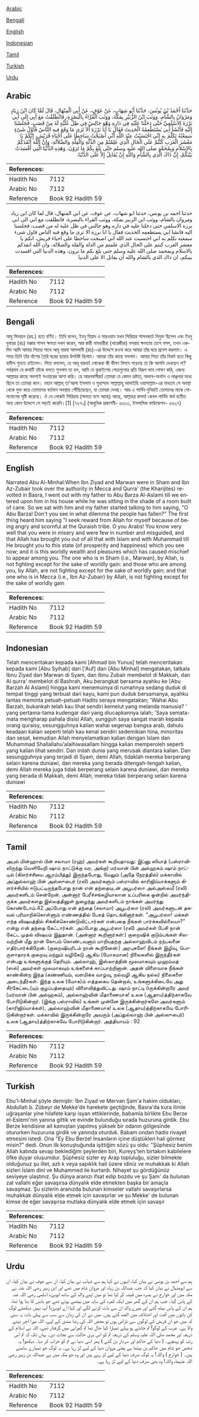 [Arabic](#arabic)

[Bengali](#bengali)

[English](#english)

[Indonesian](#indonesian)

[Tamil](#tamil)

[Turkish](#turkish)

[Urdu](#urdu)

## Arabic


<div dir="rtl" lang="ar" style={{fontSize:'larger',backgroundColor:'#f8f9fa',padding:20}}>
حَدَّثَنَا أَحْمَدُ بْنُ يُونُسَ، حَدَّثَنَا أَبُو شِهَابٍ، عَنْ عَوْفٍ، عَنْ أَبِي الْمِنْهَالِ، قَالَ لَمَّا كَانَ ابْنُ زِيَادٍ وَمَرْوَانُ بِالشَّأْمِ، وَوَثَبَ ابْنُ الزُّبَيْرِ بِمَكَّةَ، وَوَثَبَ الْقُرَّاءُ بِالْبَصْرَةِ، فَانْطَلَقْتُ مَعَ أَبِي إِلَى أَبِي بَرْزَةَ الأَسْلَمِيِّ حَتَّى دَخَلْنَا عَلَيْهِ فِي دَارِهِ وَهْوَ جَالِسٌ فِي ظِلِّ عُلِّيَّةٍ لَهُ مِنْ قَصَبٍ، فَجَلَسْنَا إِلَيْهِ فَأَنْشَأَ أَبِي يَسْتَطْعِمُهُ الْحَدِيثَ فَقَالَ يَا أَبَا بَرْزَةَ أَلاَ تَرَى مَا وَقَعَ فِيهِ النَّاسُ فَأَوَّلُ شَىْءٍ سَمِعْتُهُ تَكَلَّمَ بِهِ إِنِّي احْتَسَبْتُ عِنْدَ اللَّهِ أَنِّي أَصْبَحْتُ سَاخِطًا عَلَى أَحْيَاءِ قُرَيْشٍ، إِنَّكُمْ يَا مَعْشَرَ الْعَرَبِ كُنْتُمْ عَلَى الْحَالِ الَّذِي عَلِمْتُمْ مِنَ الذِّلَّةِ وَالْقِلَّةِ وَالضَّلاَلَةِ، وَإِنَّ اللَّهَ أَنْقَذَكُمْ بِالإِسْلاَمِ وَبِمُحَمَّدٍ صلى الله عليه وسلم حَتَّى بَلَغَ بِكُمْ مَا تَرَوْنَ، وَهَذِهِ الدُّنْيَا الَّتِي أَفْسَدَتْ بَيْنَكُمْ، إِنَّ ذَاكَ الَّذِي بِالشَّأْمِ وَاللَّهِ إِنْ يُقَاتِلُ إِلاَّ عَلَى الدُّنْيَا‏.‏
</div>
<div style={{backgroundColor:'#f8f9fa',padding:20, marginBottom: 10}}><table> <thead> <tr> <th>References:</th> <th></th> </tr> </thead> <tbody><tr><td>Hadith No</td><td>7112</td></tr><tr><td>Arabic No</td><td>7112</td></tr><tr><td>Reference</td><td>Book 92 Hadith 59</td></tr></tbody></table></div>


<div dir="rtl" lang="ar" style={{fontSize:'larger',backgroundColor:'#f8f9fa',padding:20}}>
حدثنا احمد بن يونس، حدثنا ابو شهاب، عن عوف، عن ابي المنهال، قال لما كان ابن زياد ومروان بالشام، ووثب ابن الزبير بمكة، ووثب القراء بالبصرة، فانطلقت مع ابي الى ابي برزة الاسلمي حتى دخلنا عليه في داره وهو جالس في ظل علية له من قصب، فجلسنا اليه فانشا ابي يستطعمه الحديث فقال يا ابا برزة الا ترى ما وقع فيه الناس فاول شىء سمعته تكلم به اني احتسبت عند الله اني اصبحت ساخطا على احياء قريش، انكم يا معشر العرب كنتم على الحال الذي علمتم من الذلة والقلة والضلالة، وان الله انقذكم بالاسلام وبمحمد صلى الله عليه وسلم حتى بلغ بكم ما ترون، وهذه الدنيا التي افسدت بينكم، ان ذاك الذي بالشام والله ان يقاتل الا على الدنيا
</div>
<div style={{backgroundColor:'#f8f9fa',padding:20, marginBottom: 10}}><table> <thead> <tr> <th>References:</th> <th></th> </tr> </thead> <tbody><tr><td>Hadith No</td><td>7112</td></tr><tr><td>Arabic No</td><td>7112</td></tr><tr><td>Reference</td><td>Book 92 Hadith 59</td></tr></tbody></table></div>

## Bengali


<div dir="ltr" lang="bn" style={{fontSize:'larger',backgroundColor:'#f8f9fa',padding:20}}>
আবু মিনহাল (রহ.) হতে বর্ণিত। তিনি বলেন, ইবনু যিয়াদ ও মারওয়ান যখন সিরিয়ার শাসনকর্তা নিযুক্ত ছিলেন এবং ইবনু যুবায়র (রাঃ) মক্কার শাসন ক্ষমতা দখল করেন, আর ক্বারী নামধারীরা (খারেজীরা) বসরায় ক্ষমতায় চেপে বসল, তখন একদিন আমি আমার পিতার সাথে আবূ বারযা আসলামী (রাঃ)-এর উদ্দেশে রওনা করে আমরা তাঁর ঘরে প্রবেশ করলাম। এ সময় তিনি তাঁর বাঁশের তৈরি ঘরের ছায়ায় উপবিষ্ট ছিলাম। আমরা তাঁর কাছে বসলাম। আমার পিতা তাঁর নিকট হতে কিছু হাদীস শুনতে চাইলেন। পিতা বললেন, হে আবূ বারযা! লোকেরা কী ভীষণ বিপদে পড়েছে তা কি আপনি দেখছেন না? সর্বপ্রথম যে কথাটি তাঁকে বলতে শুনলাম তা হল, আমি যে কুরাইশের গোত্রগুলোর প্রতি বিরূপ ভাব পোষণ করি, এজন্য আল্লাহর কাছে অবশ্যই সওয়ারের আশা করি। হে আরববাসীরা! তোমরা যে কেমন ভ্রষ্টতা, অভাব-অনটন ও লাঞ্ছনার মধ্যে ছিলে তা তোমরা জান। মহান আল্লাহ্ তা‘আলা ইসলাম ও মুহাম্মাদ সাল্লাল্লাহু আলাইহি ওয়াসাল্লাম-এর মাধ্যমে সে অবস্থা থেকে মুক্ত করে তোমাদের বর্তমান অবস্থায় পৌঁছিয়েছেন, যা তোমরা দেখছ। আর এ পার্থিব দুনিয়াই তোমাদের মাঝে গোলযোগের সৃষ্টি করেছে। ঐ যে লোকটা সিরিয়ায় (ক্ষমতা বসে আছে) আছে, আল্লাহর কসম! কেবল পার্থিব স্বার্থ ব্যতীত অন্য কোন উদ্দেশে সে লড়াই করেনি।[1] [৭২৭১] (আধুনিক প্রকাশনী- ৬৬১৩, ইসলামিক ফাউন্ডেশন- ৬৬২৭)
</div>
<div style={{backgroundColor:'#f8f9fa',padding:20, marginBottom: 10}}><table> <thead> <tr> <th>References:</th> <th></th> </tr> </thead> <tbody><tr><td>Hadith No</td><td>7112</td></tr><tr><td>Arabic No</td><td>7112</td></tr><tr><td>Reference</td><td>Book 92 Hadith 59</td></tr></tbody></table></div>

## English


<div dir="ltr" lang="en" style={{fontSize:'larger',backgroundColor:'#f8f9fa',padding:20}}>
Narrated Abu Al-Minhal:When Ibn Ziyad and Marwan were in Sham and Ibn Az-Zubair took over the authority in Mecca and Qurra' (the Kharijites) revolted in Basra, I went out with my father to Abu Barza Al-Aslami till we entered upon him in his house while he was sitting in the shade of a room built of cane. So we sat with him and my father started talking to him saying, "O Abu Barza! Don't you see in what dilemma the people has fallen?" The first thing heard him saying "I seek reward from Allah for myself because of being angry and scornful at the Quraish tribe. O you Arabs! You know very well that you were in misery and were few in number and misguided, and that Allah has brought you out of all that with Islam and with Muhammad till He brought you to this state (of prosperity and happiness) which you see now; and it is this worldly wealth and pleasures which has caused mischief to appear among you. The one who is in Sham (i.e., Marwan), by Allah, is not fighting except for the sake of worldly gain: and those who are among you, by Allah, are not fighting except for the sake of worldly gain; and that one who is in Mecca (i.e., Ibn Az-Zubair) by Allah, is not fighting except for the sake of worldly gain
</div>
<div style={{backgroundColor:'#f8f9fa',padding:20, marginBottom: 10}}><table> <thead> <tr> <th>References:</th> <th></th> </tr> </thead> <tbody><tr><td>Hadith No</td><td>7112</td></tr><tr><td>Arabic No</td><td>7112</td></tr><tr><td>Reference</td><td>Book 92 Hadith 59</td></tr></tbody></table></div>

## Indonesian


<div dir="ltr" lang="id" style={{fontSize:'larger',backgroundColor:'#f8f9fa',padding:20}}>
Telah menceritakan kepada kami [Ahmad bin Yunus] telah menceritakan kepada kami [Abu Syihab] dari ['Auf] dari [Abu Minhal] mengatakan, tatkala Ibnu Ziyad dan Marwan di Syam, dan Ibnu Zubair membelot di Makkah, dan Al qurra' membelot di Bashrah, Aku berangkat bersama ayahku ke [Abu Barzah Al Aslami] hingga kami menemuinya di rumahnya sedang duduk di tempat tinggi yang terbuat dari kayu, kami pun duduk bersamanya, ayahku lantas meminta petuah-petuah Hadits seraya mengatakan; 'Wahai Abu Barzah, bukankah telah kau lihat sendiri kemelut yang melanda manusia? ' yang pertama-tama kudengar dari yang diucapkannya ialah; 'Saya semata-mata mengharap pahala disisi Allah, sungguh saya sangat marah kepada orang quraisy, sesungguhnya kalian wahai segenap bangsa arab, dahulu keadaan kalian seperti telah kau kenal sendiri sedemikian hina, minoritas dan sesat, kemudian Allah menyelamatkan kalian dengan Islam dan Muhammad Shallallahu'alaihiwasallam hingga kalian memperoleh seperti yang kalian lihat sendiri. Dan inilah dunia yang merusak diantara kalian. Dan sesungguhnya yang terjadi di Syam, demi Allah, tidaklah mereka berperang selain karena duniawi, dan mereka yang berada ditengah-tengah kalian, demi Allah mereka juga tidak berperang selain karena duniawi, dan mereka yang berada di Makkah, demi Allah, mereka tidak berperang selain karena duniawi
</div>
<div style={{backgroundColor:'#f8f9fa',padding:20, marginBottom: 10}}><table> <thead> <tr> <th>References:</th> <th></th> </tr> </thead> <tbody><tr><td>Hadith No</td><td>7112</td></tr><tr><td>Arabic No</td><td>7112</td></tr><tr><td>Reference</td><td>Book 92 Hadith 59</td></tr></tbody></table></div>

## Tamil


<div dir="ltr" lang="ta" style={{fontSize:'larger',backgroundColor:'#f8f9fa',padding:20}}>
அபுல் மின்ஹால் பின் சலாமா (ரஹ்) அவர்கள் கூறியதாவது: இப்னு ஸியாத் (பஸ்ராவிலிருந்து வெளியேறி ஷாம் நாட்டுக்கு வர, அங்கு) மர்வான் பின் அல்ஹகம் ஷாம் நாட்டில் (கிளர்ச்சியை ஆரம்பித்து) இருந்தபோது, மேலும் (அதே நேரத்தில்) மக்காவில் அப்துல்லாஹ் பின் அஸ்ஸுபைர் (ரலி) அவர்களும் பஸ்ராவில் காரிஜிய்யாக்களும் கிளர்ச்சியில் ஈடுபட்டிருந்தபோது நான் என் தந்தையுடன் அபூபர்ஸா அல்அஸ்லமீ (ரலி) அவர்களிடம் சென்றேன். அன்னார் பேரீச்சங்கழியாலான உப்பரிகை ஒன்றில் அமர்ந்திருக்க அவர்களது இல்லத்தினுள் நுழைந்து அவர்களிடம் நாங்கள் அமர்ந்து கொண்டோம்.42 அப்போது என் தந்தை (சலாமா) அபூபர்ஸா (ரலி) அவர்களுடன் தகவல் பரிமாறிக்கொள்ளும் எண்ணத்தில் பேசத் தொடங்கினார்கள். “அபூபர்ஸா! மக்கள் எந்த விஷயத்தில் சிக்கிக்கொண்டுவிட்டார்கள் என்பதை நீங்கள் பார்க்கவில்லையா?” என்று என் தந்தை கேட்டார்கள். அப்போது அபூபர்ஸா (ரலி) அவர்கள் பேசி நான் கேட்ட முதல் விஷயம் இதுதான். (அன்னார் கூறினார்கள்:) குறைஷிக் குடும்பங்கள் சிலவற்றின் மீது நான் கோபம் கொண்டவனாய் மாறியதற்கு அல்லாஹ்விடம் நற்பலனை எதிர்பார்க்கிறேன். (குறைஷியரிடம் நான் கூறினேன்:) அரபுகளே! நீங்கள் இழிவு, பொருளாதாரக் குறைவு மற்றும் வழிகேடு ஆகிய (மோசமான) நிலைகளில் இருந்தீர்கள் என்பது உங்களுக்குத் தெரியும். அல்லாஹ், இஸ்லாத்தின் மூலமாகவும் முஹம்மத் (ஸல்) அவர்கள் மூலமாகவும் உங்களைக் காப்பாற்றினான். அதன் விளைவாக நீங்கள் காண்கின்ற இந்த (கண்ணியம், வளமிக்க வாழ்வு, நல்வழி ஆகிய நல்ல) நிலைகளை அடைந்தீர்கள். இந்த உலக (மோக)ம் எத்தகைய தென்றால், உங்களுக்கிடையே அது சீர்கேட்டை(யும் குழப்பத்தையும்) விளைவித்துவிட்டது. ஷாம் நாட்டி óருக்கின்றாரே அவர் (மர்வான் பின் அல்ஹகம்), அல்லாஹ்வின் மீதாணையாக! உலக (ஆதாய)த்திற்காகவே போரிடுகின்றார். (இங்கு பஸ்ராவில்) உங்கள் முன்னே இருக்கின்றார்களே அவர்களும் (காரிஜிய்யாக்கள்), அல்லாஹ்வின் மீதாணையாக! உலக (ஆதாய)த்திற்காகவே போரிடுகின்றார்கள். மக்காவில் இருக்கின்றாரே அவரும் (அப்துல்லாஹ் பின் அஸ்ஸுபைர்) உலக (ஆதாய)த்திற்காகவே போரிடுகின்றார். அத்தியாயம் : 92
</div>
<div style={{backgroundColor:'#f8f9fa',padding:20, marginBottom: 10}}><table> <thead> <tr> <th>References:</th> <th></th> </tr> </thead> <tbody><tr><td>Hadith No</td><td>7112</td></tr><tr><td>Arabic No</td><td>7112</td></tr><tr><td>Reference</td><td>Book 92 Hadith 59</td></tr></tbody></table></div>

## Turkish


<div dir="ltr" lang="tr" style={{fontSize:'larger',backgroundColor:'#f8f9fa',padding:20}}>
Ebu'l-Minhal şöyle demiştir: İbn Ziyad ve Mervan Şam'a hakim oldukları, Abdullah b. Zübeyr de Mekke'de harekete geçtiğinde, Basra'da kura ilimle uğraşanlar yine hilafete karşı isyan ettiklerinde, babamla birlikte Ebu Berze el-Eslemi'nin yanına gittik ve evinde bulunduğu sırada huzuruna girdik. Ebu Berze kendisine ait kamıştan yapılmış yüksek bir odanın gölgesinde otururken huzuruna girdik ve yanında oturduk. Babam ondan hadis rivayet etmesini istedi. Ona "Ey Ebu Berze! İnsanların içine düştükleri hali görmez misin?" dedi. Onun ilk konuştuğunda işittiğim sözü şu oldu: "Şüphesiz benim Allah katında sevap beklediğim şeylerden biri, Kureyş'ten birtakım kabileiere öfke duyar oluşumdur. Şüphesiz sizler ey Arap topluluğu, sizler bilmekte olduğunuz şu illet, azlı k veya sapıklık hali üzere idiniz ve muhakkak ki Allah sizleri İslam dini ve Muhammed ile kurtardı. Nihayet şu gördüğünüz seviyeye ulaştınız. Şu dünya aranızı ifsat edip bozdu ve şu Şam' da bulunan zat vallahi eğer savaşırsa dünyalık elde etmekten başka bir amaçla savaşmaz. Şu sizlerin aranızda bulunan kimseler vallahi savaşırlarsa muhakkak dünyalık elde etmek için savaşırlar ve şu Mekke' de bulunan kimse de eğer savaşırsa mutlaka dünyalık elde etmek için savaşır
</div>
<div style={{backgroundColor:'#f8f9fa',padding:20, marginBottom: 10}}><table> <thead> <tr> <th>References:</th> <th></th> </tr> </thead> <tbody><tr><td>Hadith No</td><td>7112</td></tr><tr><td>Arabic No</td><td>7112</td></tr><tr><td>Reference</td><td>Book 92 Hadith 59</td></tr></tbody></table></div>

## Urdu


<div dir="rtl" lang="ur" style={{fontSize:'larger',backgroundColor:'#f8f9fa',padding:20}}>
ہم سے احمد بن یونس نے بیان کیا، انہوں نے کہا ہم سے شہاب نے بیان کیا، ان سے عوف نے بیان کیا، ان سے ابومنہال نے بیان کیا کہ جب عبداللہ بن زیاد اور مروان شام میں تھے اور ابن زبیر رضی اللہ عنہ نے مکہ میں اور خوارج نے بصرہ میں قبضہ کر لیا تھا تو میں اپنے والد کے ساتھ ابوبرزہ اسلمی رضی اللہ عنہ کے پاس گیا۔ جب ہم ان کے گھر میں ایک کمرہ کے سایہ میں بیٹھے ہوئے تھے جو بانس کا بنا ہوا تھا، ہم ان کے پاس بیٹھ گئے اور میرے والد ان سے بات کرنے لگے اور کہا: اے ابوبرزہ! آپ نہیں دیکھتے لوگ کن باتوں میں آفت اور اختلاف میں الجھ گئے ہیں۔ میں نے ان کی زبان سے سب سے پہلی بات یہ سنی کہ میں جو ان قریش کے لوگوں سے ناراض ہوں تو محض اللہ کی رضا مندی کے لیے، اللہ میرا اجر دینے والا ہے۔ عرب کے لوگو! تم جانتے ہو پہلے تمہارا کیا حال تھا تم گمراہی میں گرفتار تھے، اللہ نے اسلام کے ذریعہ اور محمد صلی اللہ علیہ وسلم کے ذریعہ تم کو اس بری حالت سے نجات دی۔ یہاں تک کہ تم اس رتبہ کو پہنچے۔ ( دنیا کے حاکم اور سردار بن گئے ) پھر اسی دنیا نے تم کو خراب کر دیا۔ دیکھو! یہ شخص جو شام میں حاکم بن بیٹھا ہے یعنی مروان دنیا کے لیے لڑ رہا ہے۔ یہ لوگ جو تمہارے سامنے ہیں۔ ( خوارج ) واللہ! یہ لوگ صرف دنیا کے لیے لڑ رہے ہیں اور وہ جو مکہ میں ہے عبداللہ بن زبیر رضی اللہ عنہما، واللہ! وہ بھی صرف دنیا کے لیے لڑ رہا ہے۔
</div>
<div style={{backgroundColor:'#f8f9fa',padding:20, marginBottom: 10}}><table> <thead> <tr> <th>References:</th> <th></th> </tr> </thead> <tbody><tr><td>Hadith No</td><td>7112</td></tr><tr><td>Arabic No</td><td>7112</td></tr><tr><td>Reference</td><td>Book 92 Hadith 59</td></tr></tbody></table></div>